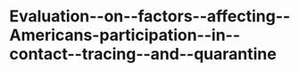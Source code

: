 # Evaluation--on--factors--affecting--Americans-participation--in--contact--tracing--and--quarantine